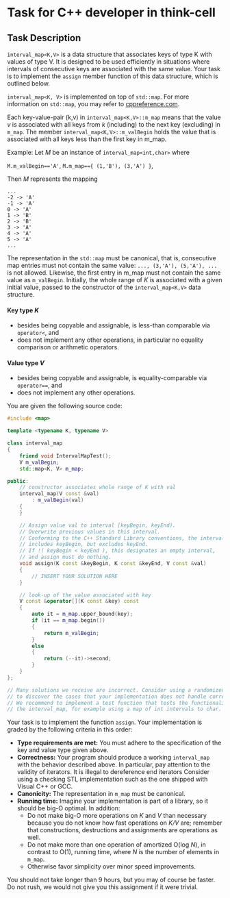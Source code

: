 # Task for C++ developer in think-cell

## Task Description
`interval_map<K,V>` is a data structure that associates keys of type K with values of type V. It is designed to be used efficiently in situations where intervals of consecutive keys are associated with the same value. Your task is to implement the `assign` member function of this data structure, which is outlined below.

`interval_map<K, V>` is implemented on top of `std::map`. For more information on `std::map`, you may refer to [cppreference.com](https://en.cppreference.com/w/cpp/container/map).

Each key-value-pair (k,v) in `interval_map<K,V>::m_map` means that the value *v* is associated with all keys from *k* (including) to the next key (excluding) in `m_map`. The member `interval_map<K,V>::m_valBegin` holds the value that is associated with all keys less than the first key in m_map.

Example: Let *M* be an instance of `interval_map<int,char>` where

`M.m_valBegin=='A'`,
`M.m_map=={ (1,'B'), (3,'A') }`,

Then *M* represents the mapping
```
...
-2 -> 'A'
-1 -> 'A'
0 -> 'A'
1 -> 'B'
2 -> 'B'
3 -> 'A'
4 -> 'A'
5 -> 'A'
...
```

The representation in the `std::map` must be canonical, that is, consecutive map entries must not contain the same value: `..., (3,'A'), (5,'A'), ...` is not allowed. Likewise, the first entry in m_map must not contain the same value as `m_valBegin`. Initially, the whole range of *K* is associated with a given initial value, passed to the constructor of the `interval_map<K,V>` data structure.

#### Key type *K*
- besides being copyable and assignable, is less-than comparable via `operator<`, and
- does not implement any other operations, in particular no equality comparison or arithmetic operators.

#### Value type *V*
- besides being copyable and assignable, is equality-comparable via `operator==`, and
- does not implement any other operations.

You are given the following source code:

```c++
#include <map>

template <typename K, typename V>

class interval_map
{
	friend void IntervalMapTest();
	V m_valBegin;
	std::map<K, V> m_map;

public:
	// constructor associates whole range of K with val
	interval_map(V const &val)
		: m_valBegin(val)
	{
	}

	// Assign value val to interval [keyBegin, keyEnd).
	// Overwrite previous values in this interval.
	// Conforming to the C++ Standard Library conventions, the interval
	// includes keyBegin, but excludes keyEnd.
	// If !( keyBegin < keyEnd ), this designates an empty interval,
	// and assign must do nothing.
	void assign(K const &keyBegin, K const &keyEnd, V const &val)
	{
		// INSERT YOUR SOLUTION HERE
	}

	// look-up of the value associated with key
	V const &operator[](K const &key) const
	{
		auto it = m_map.upper_bound(key);
		if (it == m_map.begin())
		{
			return m_valBegin;
		}
		else
		{
			return (--it)->second;
		}
	}
};

// Many solutions we receive are incorrect. Consider using a randomized test
// to discover the cases that your implementation does not handle correctly.
// We recommend to implement a test function that tests the functionality of
// the interval_map, for example using a map of int intervals to char.
```

Your task is to implement the function `assign`. Your implementation is graded by the following criteria in this order:
- **Type requirements are met:** You must adhere to the specification of the key and value type given above.
- **Correctness:** Your program should produce a working `interval_map` with the behavior described above. In particular, pay attention to the validity of iterators. It is illegal to dereference end iterators Consider using a checking STL implementation such as the one shipped with Visual C++ or GCC.
- **Canonicity:** The representation in `m_map` must be canonical.
- **Running time:** Imagine your implementation is part of a library, so it should be big-O optimal. In addition:
    - Do not make big-O more operations on *K* and *V* than necessary because you do not know how fast operations on *K/V* are; remember that constructions, destructions and assignments are operations as well.
    - Do not make more than one operation of amortized O(log *N*), in contrast to O(1), running time, where *N* is the number of elements in `m_map`.
    - Otherwise favor simplicity over minor speed improvements.

You should not take longer than 9 hours, but you may of course be faster. Do not rush, we would not give you this assignment if it were trivial.
